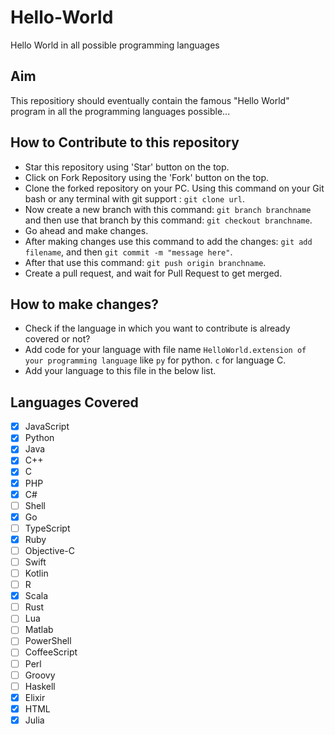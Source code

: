 # Hello-World

Hello World in all possible programming languages

## Aim

This repositiory should eventually contain the famous "Hello World" program in all the programming languages possible...

## How to Contribute to this repository

- Star this repository using 'Star' button on the top.
- Click on Fork Repository using the 'Fork' button on the top.
- Clone the forked repository on your PC. Using this command on your Git bash or any terminal with git support : `git clone url`.
- Now create a new branch with this command: `git branch branchname` and then use that branch by this command: `git checkout branchname`.
- Go ahead and make changes.
- After making changes use this command to add the changes: `git add filename`, and then `git commit -m "message here"`.
- After that use this command: `git push origin branchname`.
- Create a pull request, and wait for Pull Request to get merged.

## How to make changes?

- Check if the language in which you want to contribute is already covered or not?
- Add code for your language with file name `HelloWorld.extension of your programming language` like `py` for python. `c` for language C.
- Add your language to this file in the below list.

## Languages Covered

- [x] JavaScript
- [x] Python
- [x] Java
- [x] C++
- [x] C
- [x] PHP
- [x] C#
- [ ] Shell
- [x] Go
- [ ] TypeScript
- [x] Ruby
- [ ] Objective-C
- [ ] Swift
- [ ] Kotlin
- [ ] R
- [x] Scala
- [ ] Rust
- [ ] Lua
- [ ] Matlab
- [ ] PowerShell
- [ ] CoffeeScript
- [ ] Perl
- [ ] Groovy
- [ ] Haskell
- [x] Elixir
- [x] HTML
- [x] Julia
